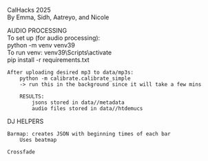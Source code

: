 CalHacks 2025  
By Emma, Sidh, Aatreyo, and Nicole  

AUDIO PROCESSING  
    To set up (for audio processing):  
        python -m venv venv39  
        To run venv: venv39\Scripts\activate  
        pip install -r requirements.txt  

    After uploading desired mp3 to data/mp3s:  
        python -m calibrate.calibrate_simple  
        -> run this in the background since it will take a few mins  

        RESULTS:  
            jsons stored in data//metadata  
            audio files stored in data//htdemucs  

DJ HELPERS  

    Barmap: creates JSON with beginning times of each bar  
        Uses beatmap  
    
    Crossfade